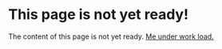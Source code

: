 # This page is not yet ready!

The content of this page is not yet ready.
[Me under work load.](images/under_progress.jpg)